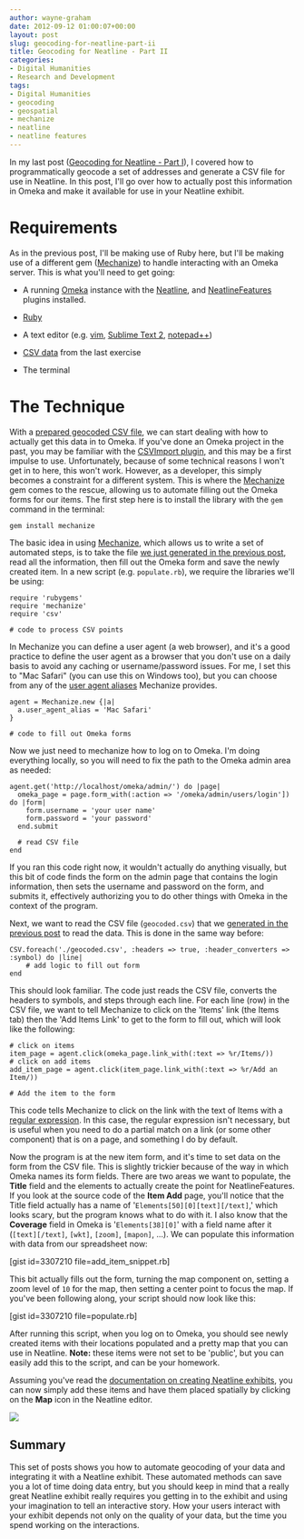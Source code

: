 ```yaml
---
author: wayne-graham
date: 2012-09-12 01:00:07+00:00
layout: post
slug: geocoding-for-neatline-part-ii
title: Geocoding for Neatline - Part II
categories:
- Digital Humanities
- Research and Development
tags:
- Digital Humanities
- geocoding
- geospatial
- mechanize
- neatline
- neatline features
---
```


In my last post ([Geocoding for Neatline - Part I]( http://www.scholarslab.org/digital-humanities/geocoding-for-neatline-part-i)), I covered how to programmatically geocode a set of addresses and generate a CSV file for use in Neatline. In this post, I'll go over how to actually post this information in Omeka and make it available for use in your Neatline exhibit.



# Requirements



As in the previous post, I'll be making use of Ruby here, but I'll be making use of a different gem ([Mechanize](https://rubygems.org/gems/mechanize)) to handle interacting with an Omeka server. This is what you'll need to get going:





  * A running [Omeka](http://omeka.org/) instance with the [Neatline](http://omeka.org/add-ons/plugins/neatline/), and [NeatlineFeatures](http://omeka.org/add-ons/plugins/neatlinefeatures/) plugins installed.


  * [Ruby](http://www.ruby-lang.org/en/)


  * A text editor (e.g. [vim](http://www.vim.org/), [Sublime Text 2](http://www.sublimetext.com/2), [notepad++](http://notepad-plus-plus.org/))


  * [CSV data](https://gist.github.com/3307210#file_geocoded.csv) from the last exercise


  * The terminal





# The Technique



With a [prepared geocoded CSV file](https://gist.github.com/3307210#file_geocoded.csv), we can start dealing with how to actually get this data in to Omeka. If you've done an Omeka project in the past, you may be familiar with the [CSVImport plugin](http://omeka.org/add-ons/plugins/csv-import/), and this may be a first impulse to use. Unfortunately, because of some technical reasons I won't get in to here, this won't work. However, as a developer, this simply becomes a constraint for a different system. This is where the [Mechanize](http://rubygems.org/gems/mechanize) gem comes to the rescue, allowing us to automate filling out the Omeka forms for our items. The first step here is to install the library with the `gem` command in the terminal:

```
gem install mechanize
```

The basic idea in using [Mechanize](http://rubygems.org/gems/mechanize), which allows us to write a set of automated steps, is to take the file [we just generated in the previous post](https://gist.github.com/3307210#file_geocoded.csv), read all the information, then fill out the Omeka form and save the newly created item. In a new script (e.g. `populate.rb`), we require the libraries we'll be using:

```
require 'rubygems'
require 'mechanize'
require 'csv'

# code to process CSV points
```

In Mechanize you can define a user agent (a web browser), and it's a good practice to define the user agent as a browser that you don't use on a daily basis to avoid any caching or username/password issues. For me, I set this to "Mac Safari" (you can use this on Windows too), but you can choose from any of the [user agent aliases](https://github.com/tenderlove/mechanize/blob/master/lib/mechanize.rb#L90) Mechanize provides.

```
agent = Mechanize.new {|a|
  a.user_agent_alias = 'Mac Safari'
}

# code to fill out Omeka forms
```

Now we just need to mechanize how to log on to Omeka. I'm doing everything locally, so you will need to fix the path to the Omeka admin area as needed:

```
agent.get('http://localhost/omeka/admin/') do |page|
  omeka_page = page.form_with(:action => '/omeka/admin/users/login']) do |form|
    form.username = 'your user name'
    form.password = 'your password'
  end.submit

  # read CSV file
end
```

If you ran this code right now, it wouldn't actually do anything visually, but this bit of code finds the form on the admin page that contains the login information, then sets the username and password on the form, and submits it, effectively authorizing you to do other things with Omeka in the context of the program.

Next, we want to read the CSV file (`geocoded.csv`) that we [generated in the previous post](https://gist.github.com/3307210#file_geocoded.csv) to read the data. This is done in the same way before:

```
CSV.foreach('./geocoded.csv', :headers => true, :header_converters => :symbol) do |line|
    # add logic to fill out form
end
```

This should look familiar. The code just reads the CSV file, converts the headers to symbols, and steps through each line. For each line (row) in the CSV file, we want to tell Mechanize to click on the 'Items' link (the Items tab) then the 'Add Items Link' to get to the form to fill out, which will look like the following:

```
# click on items
item_page = agent.click(omeka_page.link_with(:text => %r/Items/))
# click on add items
add_item_page = agent.click(item_page.link_with(:text => %r/Add an Item/))

# Add the item to the form
```

This code tells Mechanize to click on the link with the text of Items with a [regular expression](https://en.wikipedia.org/wiki/Regular_expression). In this case, the regular expression isn't necessary, but is useful when you need to do a partial match on a link (or some other component) that is on a page, and something I do by default.

Now the program is at the new item form, and it's time to set data on the form from the CSV file. This is slightly trickier because of the way in which Omeka names its form fields. There are two areas we want to populate, the **Title** field and the elements to actually create the point for NeatlineFeatures. If you look at the source code of the **Item Add** page, you'll notice that the Title field actually has a name of '`Elements[50][0][text][/text]`,' which looks scary, but the program knows what to do with it. I also know that the **Coverage** field in Omeka is '`Elements[38][0]`' with a field name after it (`[text][/text]`, `[wkt]`, `[zoom]`, `[mapon]`, ...). We can populate this information with data from our spreadsheet now:

[gist id=3307210 file=add_item_snippet.rb]

This bit actually fills out the form, turning the map component on, setting a zoom level of `10` for the map, then setting a center point to focus the map. If you've been following along, your script should now look like this:

[gist id=3307210 file=populate.rb]

After running this script, when you log on to Omeka, you should see newly created items with their locations populated and a pretty map that you can use in Neatline. **Note:** these items were not set to be 'public', but you can easily add this to the script, and can be your homework. 

Assuming you've read the [documentation on creating Neatline exhibits](http://neatline.org/plugins/neatline/), you can now simply add these items and have them placed spatially by clicking on the **Map** icon in the Neatline editor.

[![](http://static.scholarslab.org/wp-content/uploads/2012/09/neatline_features-300x199.png)](http://static.scholarslab.org/wp-content/uploads/2012/09/neatline_features.png)



## Summary


This set of posts shows you how to automate geocoding of your data and integrating it with a Neatline exhibit. These automated methods can save you a lot of time doing data entry, but you should keep in mind that a really great Neatline exhibit really requires you getting in to the exhibit and using your imagination to tell an interactive story. How your users interact with your exhibit depends not only on the quality of your data, but the time you spend working on the interactions.
